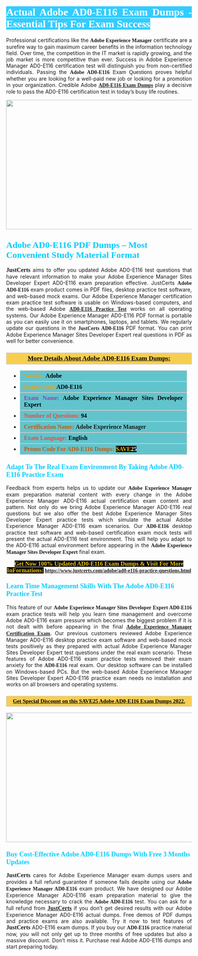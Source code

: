 <h1 style="text-align: justify;"><span style="color:#ffffff;"><span style="font-family:Georgia,serif;"><strong><span style="background-color:#33ccff;">Actual Adobe AD0-E116 Exam Dumps - Essential Tips For Exam Success</span></strong></span></span></h1>

<p style="text-align: justify;">Professional certifications like the <span style="font-family:Georgia,serif;"><strong>Adobe Experience Manager</strong></span> certificate are a surefire way to gain maximum career benefits in the information technology field. Over time, the competition in the IT market is rapidly growing, and the job market is more competitive than ever. Success in Adobe Experience Manager AD0-E116 certification test will distinguish you from non-certified individuals. Passing the <span style="font-family:Georgia,serif;"><strong>Adobe </strong></span><span style="font-family:Arial,Helvetica,sans-serif;"><span style="font-family:Georgia,serif;"><strong>AD0-E116</strong></span> Exam Questions</span> proves helpful whether you are looking for a well-paid new job or looking for a promotion in your organization. Credible Adobe <span style="font-family:Georgia,serif;"><strong><a href="https://www.justcerts.com/adobe/ad0-e116-practice-questions.html">AD0-E116 Exam Dumps</a></strong></span> play a decisive role to pass the AD0-E116 certification test in today’s busy life routines.</p>

<p style="text-align: center;"><a href="https://www.justcerts.com/adobe/ad0-e116-practice-questions.html"><img alt="" src="https://i.imgur.com/tWVNC2Y.jpg" style="width: 720px; height: 350px;" /></a></p>

<h2 style="margin-right:0in; margin-left:0in"><span style="color:#00ccff;"><span style="font-family:Georgia,serif;"><strong><span style="font-size:18pt">Adobe AD0-E116 PDF Dumps – Most Convenient Study Material Format</span></strong></span></span></h2>

<p style="text-align: justify;"><span style="font-size:16px;"><span style="font-family:Georgia,serif;"><strong>JustCerts</strong></span></span> aims to offer you updated Adobe AD0-E116 test questions that have relevant information to make your Adobe Experience Manager Sites Developer Expert AD0-E116 exam preparation effective. JustCerts <span style="font-family:Georgia,serif;"><strong>Adobe AD0-E116</strong></span> exam product comes in PDF files, desktop practice test software, and web-based mock exams. Our Adobe Experience Manager certification exam practice test software is usable on Windows-based computers, and the web-based Adobe <span style="font-family:Georgia,serif;"><a href="https://www.justcerts.com/adobe/ad0-e116-practice-questions.html"><strong>AD0-E116 Practice Test</strong></a></span> works on all operating systems. Our Adobe Experience Manager AD0-E116 PDF format is portable as you can easily use it on smartphones, laptops, and tablets. We regularly update our questions in the <span style="font-family:Georgia,serif;"><strong>JustCerts AD0-E116 </strong></span> PDF format. You can print Adobe Experience Manager Sites Developer Expert real questions in PDF as well for better convenience.</p>

<h3 style="background: #f7ce50; border: 1px solid rgb(204, 204, 204); padding: 5px 10px; text-align: center;"><span style="font-family:Georgia,serif;"><u><u><span style="color:#000000;"><span style="font-size:11pt"><span style="line-height:normal"><b><span style="font-size:13.0pt"><span cambria="">More Details About Adobe AD0-E116 Exam Dumps:</span></span></b></span></span></span></u></u></span></h3>

<ul>
	<li style="margin:0cm 10pt">
	<div style="background:#61c4cd; border: 1px solid rgb(204, 204, 204); padding: 5px 10px; text-align: justify;"><span style="font-family:Georgia,serif;"><span style="font-size:11pt"><span style="line-height:normal"><b><span style="font-size:12.0pt"><span new="" roman="" times=""><span style="color:#f39c12;">Vendor:</span> <span style="color:#000000;">Adobe</span></span></span></b></span></span></span></div>
	</li>
	<li style="margin:0cm 10pt">
	<div style="background: #61c4cd; border: 1px solid rgb(204, 204, 204); padding: 5px 10px; text-align: justify;"><span style="font-family:Georgia,serif;"><span style="font-size:11pt"><span style="line-height:normal"><b><span style="font-size:12.0pt"><span new="" roman="" times=""><span style="color:#f39c12;">Exam Code:</span> <span style="color:#000000;">AD0-E116</span></span></span></b></span></span></span></div>
	</li>
	<li style="margin:0cm 10pt">
	<div style="background: #61c4cd; border: 1px solid rgb(204, 204, 204); padding: 5px 10px; text-align: justify;"><span style="font-family:Georgia,serif;"><span style="font-size:11pt"><span style="line-height:normal"><b><span style="font-size:12.0pt"><span new="" roman="" times=""><span style="color:#8e44ad;">Exam Name:</span> <span style="color:#000000;">Adobe Experience Manager Sites Developer Expert</span></span></span></b></span></span></span></div>
	</li>
	<li style="margin:0cm 10pt">
	<div style="background: #61c4cd; border: 1px solid rgb(204, 204, 204); padding: 5px 10px;"><span style="font-family:Georgia,serif;"><span style="font-size:11pt"><span style="line-height:normal"><b><span style="font-size:12.0pt"><span new="" roman="" times=""><span style="color:#e74c3c;">Number of Questions:</span><span style="color:#000000;"><span style="color:#f1c40f;"> </span>94</span></span></span></b></span></span></span></div>
	</li>
	<li style="margin:0cm 10pt">
	<div style="background: #61c4cd; border: 1px solid rgb(204, 204, 204); padding: 5px 10px; text-align: justify;"><span style="font-family:Georgia,serif;"><span style="font-size:11pt"><span style="line-height:normal"><b><span style="font-size:12.0pt"><span new="" roman="" times=""><span style="color:#d35400;">Certification Name:</span> Adobe Experience Manager</span></span></b></span></span></span></div>
	</li>
	<li style="margin:0cm 10pt">
	<div style="background: #61c4cd; border: 1px solid rgb(204, 204, 204); padding: 5px 10px; text-align: justify;"><span style="font-family:Georgia,serif;"><span style="font-size:11pt"><span style="line-height:normal"><b><span style="font-size:12.0pt"><span new="" roman="" times=""><span style="color:#e74c3c;">Exam Language:</span> <span style="color:#000000;">English</span></span></span></b></span></span></span></div>
	</li>
	<li style="margin:0cm 10pt">
	<div style="background: #61c4cd; border: 1px solid rgb(204, 204, 204); padding: 5px 10px;"><span style="font-family:Georgia,serif;"><span style="font-size:11pt"><span style="line-height:normal"><b><span style="font-size:12.0pt"><span new="" roman="" times=""><span style="color:#d35400;">Promo Code For AD0-E116 Dumps:</span><span style="color:#f1c40f;"> <span style="background-color:#000000;">SAVE</span></span><span style="color:#ffffff;"><span style="background-color:#000000;">25</span></span></span></span></b></span></span></span></div>
	</li>
</ul>

<h3 style="margin-right:0in; margin-left:0in"><span style="color:#00ccff;"><span style="font-family:Georgia,serif;"><strong><span style="font-size:13.5pt">Adapt To The Real Exam Environment By Taking Adobe AD0-E116 Practice Exam</span></strong></span></span></h3>

<p style="text-align: justify;">Feedback from experts helps us to update our <span style="font-family:Georgia,serif;"><strong>Adobe Experience Manager</strong></span> exam preparation material content with every change in the Adobe Experience Manager AD0-E116 actual certification exam content and pattern. Not only do we bring Adobe Experience Manager AD0-E116 real questions but we also offer the best Adobe Experience Manager Sites Developer Expert practice tests which simulate the actual Adobe Experience Manager AD0-E116 exam scenarios. Our <span style="font-family:Georgia,serif;"><strong> AD0-E116</strong></span> desktop practice test software and web-based certification exam mock tests will present the actual AD0-E116 test environment. This will help you adapt to the AD0-E116 actual environment before appearing in the <span style="font-family:Georgia,serif;"><strong>Adobe Experience Manager Sites Developer Expert</strong></span> final exam.</p>

<p style="text-align: center;"><span style="font-family:Georgia,serif;"><strong><span style="font-size:16px;"><span style="color:#f1c40f;"><span style="background-color:#000000;">Get Now 100% Updated AD0-E116 Exam Dumps & Visit For More InFormations:</span></span></span> <a href="https://www.justcerts.com/adobe/ad0-e116-practice-questions.html">https://www.justcerts.com/adobe/ad0-e116-practice-questions.html</a></strong></span></p>

<h3 style="margin-right:0in; margin-left:0in"><span style="color:#00ccff;"><span style="font-family:Georgia,serif;"><strong><span style="font-size:13.5pt">Learn Time Management Skills With The Adobe AD0-E116 Practice Test</span></strong></span></span></h3>

<p style="text-align: justify;">This feature of our <span style="font-family:Georgia,serif;"><strong>Adobe Experience Manager Sites Developer Expert AD0-E116</strong></span> exam practice tests will help you learn time management and overcome Adobe AD0-E116 exam pressure which becomes the biggest problem if it is not dealt with before appearing in the final <span style="font-family:Georgia,serif;"><a href="https://www.justcerts.com/adobe/adobe-experience-manager-certification-exams.html"><strong>Adobe Experience Manager Certification Exam</strong></a></span>. Our previous customers reviewed Adobe Experience Manager AD0-E116 desktop practice exam software and web-based mock tests positively as they prepared with actual Adobe Experience Manager Sites Developer Expert test questions under the real exam scenario. These features of Adobe AD0-E116 exam practice tests removed their exam anxiety for the <span style="font-family:Georgia,serif;"><strong>AD0-E116 </strong></span> real exam. Our desktop software can be installed on Windows-based PCs. But the web-based Adobe Experience Manager Sites Developer Expert AD0-E116 practice exam needs no installation and works on all browsers and operating systems.</p>

<h3 style="background: rgb(247, 206, 80); border: 1px solid rgb(204, 204, 204); padding: 5px 10px; text-align: center;"><span style="font-family:Georgia,serif;"><u><span style="color:#000000;"><span style="font-size:11pt;"><span style="line-height:normal;"><b><span cambria="">Get Special Discount on this SAVE25 Adobe AD0-E116 Exam Dumps 2022.</span></b></span></span></span></u></span></h3>

<p style="text-align: center;"><a href="https://www.justcerts.com/adobe/ad0-e116-practice-questions.html"><img alt="" src="https://i.imgur.com/FhvNGd8.jpg" style="width: 700px; height: 350px;" /></a></p>

<h3 style="margin-right:0in; margin-left:0in"><span style="color:#00ccff;"><span style="font-family:Georgia,serif;"><strong><span style="font-size:13.5pt">Buy Cost-Effective Adobe AD0-E116 Dumps With Free 3 Months Updates</span></strong></span></span></h3>

<p style="text-align: justify;"><span style="font-size:16px;"><span style="font-family:Georgia,serif;"><strong>JustCerts</strong></span></span> cares for Adobe Experience Manager exam dumps users and provides a full refund guarantee if someone fails despite using our <span style="font-family:Georgia,serif;"><strong>Adobe Experience Manager AD0-E116</strong></span> exam product. We have designed our Adobe Experience Manager AD0-E116 exam preparation material to give the knowledge necessary to crack the <span style="font-family:Georgia,serif;"><strong>Adobe AD0-E116</strong></span> test. You can ask for a full refund from <a href="https://www.justcerts.com/"><span style="font-size:16px;"><span style="font-family:Georgia,serif;"><strong>JustCerts</strong></span></span></a> if you don’t get desired results with our Adobe Experience Manager AD0-E116 actual dumps. Free demos of PDF dumps and practice exams are also available. Try it now to test features of <span style="font-size:16px;"><span style="font-family:Georgia,serif;"><strong>JustCerts</strong></span></span> AD0-E116 exam dumps. If you buy our <span style="font-family:Georgia,serif;"><strong> AD0-E116</strong></span> practice material now, you will not only get up to three months of free updates but also a massive discount. Don’t miss it. Purchase real Adobe AD0-E116 dumps and start preparing today.</p>
